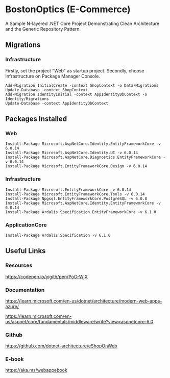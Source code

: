 # BostonOptics (E-Commerce)
A Sample N-layered .NET Core Project Demonstrating Clean Architecture and the Generic Repository Pattern.

## Migrations

### Infrastructure
Firstly, set the project "Web" as startup project.
Secondly, choose Infrastructure on Package Manager Console.
```
Add-Migration InitialCreate -context ShopContext -o Data/Migrations
Update-Database -context ShopContext
Add-Migration IdentityInitial -context AppIdentityDbContext -o Identity/Migrations
Update-Database -context AppIdentityDbContext
```
## Packages Installed

### Web
```
Install-Package Microsoft.AspNetCore.Identity.EntityFrameworkCore -v 6.0.14
Install-Package Microsoft.AspNetCore.Identity.UI -v 6.0.14
Install-Package Microsoft.AspNetCore.Diagnostics.EntityFrameworkCore -v 6.0.14
Install-Package Microsoft.EntityFrameworkCore.Design -v 6.0.14
```

### Infrastructure
```
Install-Package Microsoft.EntityFrameworkCore -v 6.0.14
Install-Package Microsoft.EntityFrameworkCore.Tools -v 6.0.14
Install-Package Npgsql.EntityFrameworkCore.PostgreSQL -v 6.0.8
Install-Package Microsoft.AspNetCore.Identity.EntityFrameworkCore -v 6.0.14
Install-Package Ardalis.Specification.EntityFrameworkCore -v 6.1.0
```

### ApplicationCore
```
Install-Package Ardalis.Specification -v 6.1.0
```

## Useful Links

### Resources
https://codepen.io/yigith/pen/PoOrWjX

### Documentation
https://learn.microsoft.com/en-us/dotnet/architecture/modern-web-apps-azure/

https://learn.microsoft.com/en-us/aspnet/core/fundamentals/middleware/write?view=aspnetcore-6.0

### Github
https://github.com/dotnet-architecture/eShopOnWeb

### E-book
https://aka.ms/webappebook